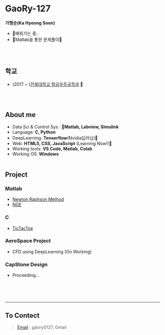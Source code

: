 # GaoRy-127

__가형순(Ka Hyeong Soon)__
  * 🌱배워가는 중.. 
  * 👀Matlab을 통한 문제풀이:star2:

<br/><br/>
## 학교
  * (2017 ~ )[전북대학교 항공우주공학과](https://aerospace.jbnu.ac.kr/aerospace/index.do) :rocket:

<br/><br/>
## About me
  * Data Sci & Control Sys : __:star2:Matlab, Labview, Simulink__
  * Language: __C, Python__ 
  * DeepLearning: __Tenserflow__(Nvidia딥러닝)🌱  
  * Web: __HTML5, CSS, JavaScript__ (Learning Now!)🌱
  * Working tools: __VS Code, Matlab, Colab__
  * Working OS: __Windows__
<br/><br/> 
      
## Project
  
   ### Matlab
  * [Newton Raphson Method](https://github.com/GaoRy-127/NewtonRaph)     
  * [NGE](https://github.com/GaoRy-127/NGE)<br/>
  
   ### C 
  * [TicTacToe](https://github.com/GaoRy-127/TicTacToe)<br/>  
  
   ### AeroSpace Project
  * CFD using DeepLearning (On Working)
  
   ### CapStone Design
  * Proceeding...
  
<br/><br/><br/> 
    
   
------

## To Contect
  > [Email](mailto:gaory0127@gmail.com) : gaory0127, Gmail




<!---
GaoRy-127/GaoRy-127 is a ✨ special ✨ repository because its `README.md` (this file) appears on your GitHub profile.
You can click the Preview link to take a look at your changes.
--->
